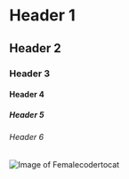 # Header 1
## Header 2
### Header 3 
#### Header 4
##### Header 5
###### Header 6

![Image of Femalecodertocat](https://octodex.github.com/images/femalecodertocat.png)
